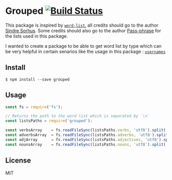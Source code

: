 # Grouped [![Build Status](https://travis-ci.org/Javascipt/grouped.svg?branch=master)](https://travis-ci.org/javascipt/grouped)

This package is inspired by [`word-list`](https://github.com/sindresorhus/word-list), all credits should go to the author [Sindre Sorhus](https://github.com/sindresorhus). Some credits should also go to the author [Pass-phrase](https://github.com/aaronbassett/Pass-phrase) for the lists used in this package.

I wanted to create a package to be able to get word list by type which can be very helpful in certain senarios like the usage in this package : [`usernames`](https://github.com/javascipt/usernames)


## Install

```
$ npm install --save grouped
```


## Usage

```js
const fs = require('fs');

// Returns the path to the word list which is separated by `\n`
const listsPaths = require('grouped');

const verbsArray    = fs.readFileSync(listsPaths.verbs, 'utf8').split('\n');
const adverbsArray  = fs.readFileSync(listsPaths.adverbs, 'utf8').split('\n');
const adjArray      = fs.readFileSync(listsPaths.adjectives, 'utf8').split('\n');
const nounsArray    = fs.readFileSync(listsPaths.nouns, 'utf8').split('\n');
```


## License

MIT
